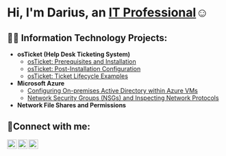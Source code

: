 <h1>Hi, I'm Darius, an <a href="https://linkedin.com/in/darius-simple-93573b33a/">IT Professional</a>☺</h1>

<h2>👨‍💻 Information Technology Projects:</h2>

- <b>osTicket (Help Desk Ticketing System)</b>
  - [osTicket: Prerequisites and Installation](https://github.com/dariussimple-ctrl/ostickets-prereqs)
  - [osTicket: Post-Installation Configuration](https://github.com/dariussimple-ctrl)
  - [osTicket: Ticket Lifecycle Examples](https://github.com/dariussimple-ctrl)
- <b>Microsoft Azure</b>
  - [Configuring On-premises Active Directory within Azure VMs](https://github.com/dariussimple-ctrl)
  - [Network Security Groups (NSGs) and Inspecting Network Protocols](https://github.com/jdariussimple-ctrl)
- <b>Network File Shares and Permissions</b>
<h2>🤳Connect with me:</h2>

[<img align="left" alt="Josh | Twitter" width="22px" src="https://cdn.jsdelivr.net/npm/simple-icons@v3/icons/twitter.svg" />][twitter]
[<img align="left" alt="Josh | LinkedIn" width="22px" src="https://cdn.jsdelivr.net/npm/simple-icons@v3/icons/linkedin.svg" />][linkedin]
[<img align="left" alt="Josh | Instagram" width="22px" src="https://cdn.jsdelivr.net/npm/simple-icons@v3/icons/instagram.svg" />][instagram]

[twitter]: https://twitter.com/Josh
[instagram]: https://www.instagram.com/Josh
[linkedin]: https://linkedin.com/in/Josh
